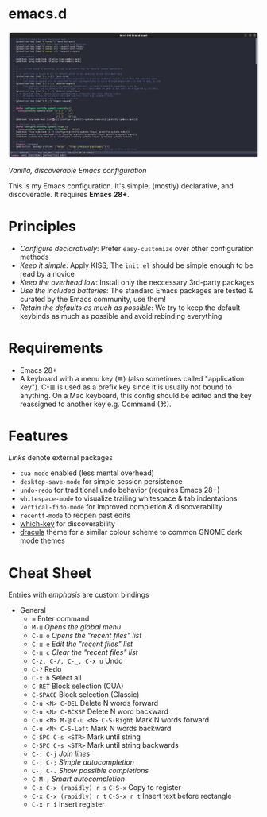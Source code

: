 # emacs.d

![Screenshot](.assets/screenshot.png?raw=true "This is how it looks")

_Vanilla, discoverable Emacs configuration_

This is my Emacs configuration. It's simple, (mostly) declarative, and discoverable. It requires **Emacs 28+**.

# Principles

* _Configure declaratively_: Prefer `easy-customize` over other configuration methods
* _Keep it simple_: Apply KISS; The `init.el` should be simple enough to be read by a novice
* _Keep the overhead low_: Install only the neccessary 3rd-party packages
* _Use the included batteries_: The standard Emacs packages are tested & curated by the Emacs community, use them!
* _Retain the defaults as much as possible_: We try to keep the default keybinds as much as possible and avoid rebinding everything

# Requirements

* Emacs 28+
* A keyboard with a menu key (≣) (also sometimes called "application key"). C-≣ is used as a prefix key since it is usually not bound to anything. On a Mac keyboard, this config should be edited and the key reassigned to another key e.g. Command (⌘).

# Features

_Links_ denote external packages

* `cua-mode` enabled (less mental overhead)
* `desktop-save-mode` for simple session persistence
* `undo-redo` for traditional undo behavior (requires Emacs 28+)
* `whitespace-mode` to visualize trailing whitespace & tab indentations
* `vertical-fido-mode` for improved completion & discoverability
* `recentf-mode` to reopen past edits
* [which-key](https://github.com/justbur/emacs-which-key) for discoverability
* [dracula](https://github.com/dracula/emacs) theme for a similar colour scheme to common GNOME dark mode themes

# Cheat Sheet

Entries with _emphasis_ are custom bindings

- General
  - `≣` Enter command
  - `M-≣` _Opens the global menu_
  - `C-≣ o` _Opens the "recent files" list_
  - `C-≣ e` _Edit the "recent files" list_
  - `C-≣ c` _Clear the "recent files" list_
  - `C-z, C-/, C-_, C-x u` Undo
  - `C-?` Redo
  - `C-x h` Select all
  - `C-RET` Block selection (CUA)
  - `C-SPACE` Block selection (Classic)
  - `C-u <N> C-DEL` Delete N words forward
  - `C-u <N> C-BCKSP` Delete N word backward
  - `C-u <N> M-@` `C-u <N> C-S-Right` Mark N words forward
  - `C-u <N> C-S-Left` Mark N words backward
  - `C-SPC C-s <STR>` Mark until string
  - `C-SPC C-s <STR>` Mark until string backwards
  - `C-; C-j` _Join lines_
  - `C-; C-;` _Simple autocompletion_
  - `C-; C-.` _Show possible completions_
  - `C-M-,` _Smart autocompletion_
  - `C-x C-x (rapidly) r s` `C-S-x` Copy to register
  - `C-x C-x (rapidly) r t` `C-S-x r t` Insert text before rectangle
  - `C-x r i` Insert register

